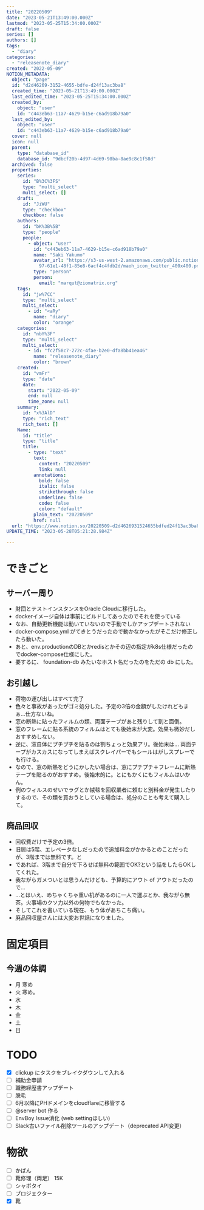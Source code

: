 ```yaml
---
title: "20220509"
date: "2023-05-21T13:49:00.000Z"
lastmod: "2023-05-25T15:34:00.000Z"
draft: false
series: []
authors: []
tags:
  - "diary"
categories:
  - "releasenote_diary"
created: "2022-05-09"
NOTION_METADATA:
  object: "page"
  id: "d2d46269-3152-4655-bdfe-d24f13ac3ba8"
  created_time: "2023-05-21T13:49:00.000Z"
  last_edited_time: "2023-05-25T15:34:00.000Z"
  created_by:
    object: "user"
    id: "c443eb63-11a7-4629-b15e-c6ad918b79a0"
  last_edited_by:
    object: "user"
    id: "c443eb63-11a7-4629-b15e-c6ad918b79a0"
  cover: null
  icon: null
  parent:
    type: "database_id"
    database_id: "9dbcf20b-4d97-4d69-98ba-8ae9c8c1f58d"
  archived: false
  properties:
    series:
      id: "B%3C%3FS"
      type: "multi_select"
      multi_select: []
    draft:
      id: "JiWU"
      type: "checkbox"
      checkbox: false
    authors:
      id: "bK%3B%5B"
      type: "people"
      people:
        - object: "user"
          id: "c443eb63-11a7-4629-b15e-c6ad918b79a0"
          name: "Saki Yakumo"
          avatar_url: "https://s3-us-west-2.amazonaws.com/public.notion-static.com/3ad1c4\
            97-61e1-48f1-85e8-6acf4c4fdb2d/maoh_icon_twitter_400x400.png"
          type: "person"
          person:
            email: "marqut@ziomatrix.org"
    tags:
      id: "jw%7CC"
      type: "multi_select"
      multi_select:
        - id: "<aRy"
          name: "diary"
          color: "orange"
    categories:
      id: "nbY%3F"
      type: "multi_select"
      multi_select:
        - id: "fc2f58c7-272c-4fae-b2e0-dfa8bb41ea46"
          name: "releasenote_diary"
          color: "brown"
    created:
      id: "vmFr"
      type: "date"
      date:
        start: "2022-05-09"
        end: null
        time_zone: null
    summary:
      id: "x%3AlD"
      type: "rich_text"
      rich_text: []
    Name:
      id: "title"
      type: "title"
      title:
        - type: "text"
          text:
            content: "20220509"
            link: null
          annotations:
            bold: false
            italic: false
            strikethrough: false
            underline: false
            code: false
            color: "default"
          plain_text: "20220509"
          href: null
  url: "https://www.notion.so/20220509-d2d4626931524655bdfed24f13ac3ba8"
UPDATE_TIME: "2023-05-28T05:21:28.984Z"

---
```

<link rel="stylesheet" href="https://cdn.jsdelivr.net/npm/katex@0.16.2/dist/katex.min.css" integrity="sha384-bYdxxUwYipFNohQlHt0bjN/LCpueqWz13HufFEV1SUatKs1cm4L6fFgCi1jT643X" crossorigin="anonymous">


# できごと


## サーバー周り

- 財団とテストインスタンスをOracle Cloudに移行した。
- dockerイメージ自体は事前にビルドしてあったのでそれを使っている
- なお、自動更新機能は動いていないので手動でしかアップデートされない
- docker-compose.yml がてきとうだったので動かなかったがそこだけ修正したら動いた。
- あと、env.productionのDBとかredisとかその辺の指定がk8s仕様だったのでdocker-compose仕様にした。
- 要するに、 foundation-db みたいなホスト名だったのをただの db にした。

## お引越し

- 荷物の運び出しはすべて完了
- 色々と事故があったがゴミ処分した。予定の3倍の金額がしたけれどもまぁ…仕方ないね。
- 窓の断熱に貼ったフィルムの類、両面テープがあと残りして割と面倒。
- 窓のフレームに貼る系統のフィルムはとても後始末が大変。効果も微妙だしおすすめしない。
- 逆に、窓自体にプチプチを貼るのは割ちょっと効果アリ。後始末は… 両面テープがカスカスになってしまえばスクレイパーでもシールはがしスプレーでも行ける。
- なので、窓の断熱をどうにかしたい場合は、窓にプチプチ＋フレームに断熱テープを貼るのがおすすめ。後始末的に。とにもかくにもフィルムはいかん。
- 例のウィルスのせいでラグとか絨毯を回収業者に頼むと別料金が発生したりするので、その類を買おうとしている場合は、処分のことも考えて購入して。

## 廃品回収

- 回収費だけで予定の3倍。
- 旧居は5階、エレベータなしだったので追加料金がかかるとのことだったが、3階までは無料です。と
- であれば、3階まで自分で下ろせば無料の範囲でOK?という話をしたらOKしてくれた。
- 我ながらガメついとは思うんだけども、予算的にアウト of アウトだったので…
- …とはいえ、めちゃくちゃ重い机があるのに一人で運ぶとか、我ながら無茶。火事場のクソ力以外の何物でもなかった。
- そしてこれを書いている現在、もう体があちこち痛い。
- 廃品回収屋さんには大変お世話になりました。

# 固定項目


## 今週の体調

- 月 寒め
- 火 寒め。
- 水
- 木
- 金
- 土
- 日

# TODO

- [x] clickup にタスクをブレイクダウンして入れる
- [ ] 補助金申請
- [ ] 職務経歴書アップデート
- [ ] 脱毛
- [ ] 6月以降にPHドメインをcloudflareに移管する
- [ ] @server bot 作る
- [ ] EnvBoy Issue消化 (web settingほしい)
- [ ] Slack古いファイル削除ツールのアップデート（deprecated API変更）

# 物欲

- [ ] かばん
- [ ] 靴修理（両足） 15K
- [ ] シャボタイ
- [ ] プロジェクター
- [x] 靴
